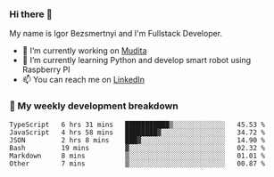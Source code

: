 ### Hi there 👋

My name is Igor Bezsmertnyi and I'm Fullstack Developer.

- 🔭 I’m currently working on [Mudita](https://mudita.com/)
- 🌱 I’m currently learning Python and develop smart robot using Raspberry PI
- 📫 You can reach me on [LinkedIn](https://www.linkedin.com/in/igor-bezsmertnyi-529522114/)

### 🧮 My weekly development breakdown
<!--START_SECTION:waka-->

```text
TypeScript   6 hrs 31 mins   ███████████▒░░░░░░░░░░░░░   45.53 %
JavaScript   4 hrs 58 mins   ████████▓░░░░░░░░░░░░░░░░   34.72 %
JSON         2 hrs 8 mins    ███▓░░░░░░░░░░░░░░░░░░░░░   14.90 %
Bash         19 mins         ▓░░░░░░░░░░░░░░░░░░░░░░░░   02.32 %
Markdown     8 mins          ▒░░░░░░░░░░░░░░░░░░░░░░░░   01.01 %
Other        7 mins          ▒░░░░░░░░░░░░░░░░░░░░░░░░   00.87 %
```

<!--END_SECTION:waka-->

<!--
**igorbezsmertnyi/igorbezsmertnyi** is a ✨ _special_ ✨ repository because its `README.md` (this file) appears on your GitHub profile.

Here are some ideas to get you started:

- 🔭 I’m currently working on ...
- 🌱 I’m currently learning ...
- 👯 I’m looking to collaborate on ...
- 🤔 I’m looking for help with ...
- 💬 Ask me about ...
- 📫 How to reach me: ...
- 😄 Pronouns: ...
- ⚡ Fun fact: ...
-->
